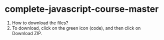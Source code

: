 # complete-javascript-course-master
1. How to download the files?
2. To download, click on the green icon (code), and then click on Download ZIP. 
